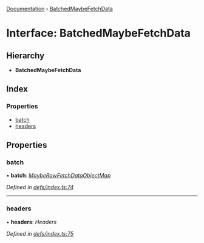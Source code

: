 [Documentation](../README.md) › [BatchedMaybeFetchData](batchedmaybefetchdata.md)

# Interface: BatchedMaybeFetchData

## Hierarchy

* **BatchedMaybeFetchData**

## Index

### Properties

* [batch](batchedmaybefetchdata.md#batch)
* [headers](batchedmaybefetchdata.md#headers)

## Properties

###  batch

• **batch**: *[MaybeRawFetchDataObjectMap](mayberawfetchdataobjectmap.md)*

*Defined in [defs/index.ts:74](https://github.com/badbatch/graphql-box/blob/3c77089/packages/fetch-manager/src/defs/index.ts#L74)*

___

###  headers

• **headers**: *Headers*

*Defined in [defs/index.ts:75](https://github.com/badbatch/graphql-box/blob/3c77089/packages/fetch-manager/src/defs/index.ts#L75)*

